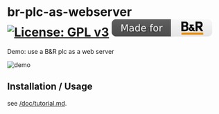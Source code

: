 # br-plc-as-webserver [![License: GPL v3](https://img.shields.io/badge/License-GPL%20v3-blue.svg)](https://www.gnu.org/licenses/gpl-3.0) [![Made For B&R](https://github.com/hilch/BandR-badges/blob/main/Made-For-BrAutomation.svg)](https://www.br-automation.com)

Demo: use a B&amp;R plc as a web server 

![demo](https://github.com/hilch/br-plc-as-webserver/blob/master/media/demo.gif)


## Installation / Usage

see [/doc/tutorial.md](/doc/tutorial.md).


